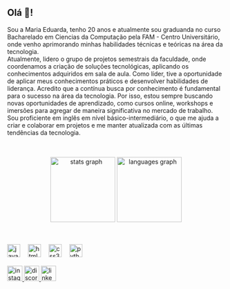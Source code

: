 <h2 align="left">Olá 👋!</h2>
Sou a Maria Eduarda, tenho 20 anos e atualmente sou graduanda no curso Bacharelado em Ciencias da Computação pela FAM - Centro Universitário, 
onde venho aprimorando minhas habilidades técnicas e teóricas na área da tecnologia.<br>
Atualmente, lidero o grupo de projetos semestrais da faculdade, onde coordenamos a criação de soluções tecnológicas, aplicando os conhecimentos 
adquiridos em sala de aula. Como líder, tive a oportunidade de aplicar meus conhecimentos práticos e desenvolver habilidades de liderança. Acredito 
que a contínua busca por conhecimento é fundamental para o sucesso na área da tecnologia. Por isso, estou sempre buscando novas oportunidades de 
aprendizado, como cursos online, workshops e imersões para agregar de maneira significativa no mercado de trabalho.<br>
Sou proficiente em inglês em nível básico-intermediário, o que me ajuda a criar e colaborar em projetos e me manter atualizada com as últimas tendências 
da tecnologia.
<br>
<br>
<br>

<p align="center">
  <img src="https://github-readme-stats.vercel.app/api?username=MaduAraujo&theme=merko&hide_border=false&include_all_commits=true&count_private=false" height="150" alt="stats graph" />
  <img src="https://github-readme-stats.vercel.app/api/top-langs?username=MaduAraujo&locale=en&hide_title=false&layout=compact&card_width=320&langs_count=5&theme=dracula&hide_border=false" height="150" alt="languages graph" />
</p>

<br>
<br>

<div align="left">
  <img src="https://cdn.jsdelivr.net/gh/devicons/devicon/icons/javascript/javascript-original.svg" height="30" alt="javascript logo"  />
  <img width="10" />
  <img src="https://cdn.jsdelivr.net/gh/devicons/devicon/icons/html5/html5-original.svg" height="30" alt="html5 logo"  />
  <img width="10" />
  <img src="https://cdn.jsdelivr.net/gh/devicons/devicon/icons/css3/css3-original.svg" height="30" alt="css3 logo"  />
  <img width="10" />
  <img src="https://cdn.jsdelivr.net/gh/devicons/devicon/icons/python/python-original.svg" height="30" alt="python logo"  />
  <img width="10" />
</div>
<br>

<div align="left">
<a href="https://www.instagram.com/eduarda_computerscience/?igsh=N2Y0eTB0bWYxZ2Q0#">
  <img src="https://img.shields.io/static/v1?message=Instagram&logo=instagram&label=&color=E4405F&logoColor=white&labelColor=&style=for-the-badge" height="35" alt="instagram logo" />
</a>
<a href="https://discord.com/channels/@me">
  <img src="https://img.shields.io/static/v1?message=Discord&logo=discord&label=&color=7289DA&logoColor=white&labelColor=&style=for-the-badge" height="35" alt="discord logo" />
</a>
<a href="https://www.linkedin.com/in/mariaeduarda2801/">
  <img src="https://img.shields.io/static/v1?message=LinkedIn&logo=linkedin&label=&color=0077B5&logoColor=white&labelColor=&style=for-the-badge" height="35" alt="linkedin logo" />
</a>
</div>
